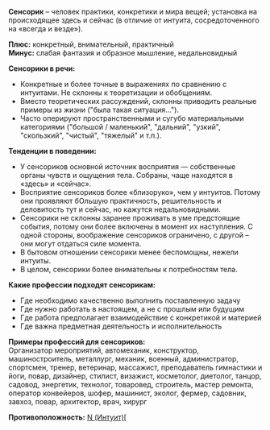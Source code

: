 **Сенсорик** – человек практики, конкретики и мира вещей; установка на происходящее здесь и сейчас (в отличие от интуита, сосредоточенного на «всегда и везде»).  
  
**Плюс:** конкретный, внимательный, практичный  
**Минус:** слабая фантазия и образное мышление, недальновидный  
  
**Сенсорики в речи:**  
- Конкретные и более точные в выражениях по сравнению с интуитами. Не склонны к теоретизации и обобщениям.
- Вместо теоретических рассуждений, склонны приводить реальные примеры из жизни ("была такая ситуация...").
- Часто оперируют пространственными и сугубо материальными категориями ("большой / маленький", "дальний", "узкий", "скользкий", "чистый", "тяжелый" и т.п.).

**Тенденции в поведении:**  
- У сенсориков основной источник восприятия — собственные органы чувств и ощущения тела. Собраны, чаще находятся в «здесь» и «сейчас».
- Восприятие сенсориков более «близоруко», чем у интуитов. Потому они проявляют бОльшую практичность, решительность и деловитость тут и сейчас, но кажутся недальновидными.
- Сенсорики не склонны заранее проживать в уме предстоящие события, потому они более включены в момент их наступления. С одной стороны, воображение сенсориков ограничено, с другой – они могут отдаться силе момента.
- В бытовом отношении сенсорики менее беспомощны, нежели интуиты.
- В целом, сенсорики более внимательны к потребностям тела.

**Какие профессии подходят сенсорикам:**  
- Где необходимо качественно выполнить поставленную задачу  
- Где нужно работать в настоящем, а не с прошлым или будущим  
- Где работа предполагает взаимодействие с конкретикой и материей  
- Где важна предметная деятельность и исполнительность  
  
**Примеры профессий для сенсориков:**  
Организатор мероприятий, автомеханик, конструктор, машиностроитель, металлург, механик, военный, администратор, спортсмен, тренер, ветеринар, массажист, преподаватель гимнастики и йоги, повар, дизайнер, стилист, визажист, косметолог, диетолог, танцор, садовод, энергетик, технолог, товаровед, строитель, мастер ремонта, оператор конвейеров, шофер, машинист, эколог, фермер, садовник, завхоз, повар, архитектор, врач, хирург

**Противоположность:** [N (Интуит)](N%20(Интуит).md)[